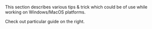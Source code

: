 This section describes various tips & trick which could be of use while working on Windows/MacOS platforms.

Check out particular guide on the right.